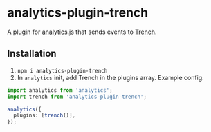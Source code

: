 # analytics-plugin-trench

A plugin for [analytics.js](https://github.com/DavidWells/analytics) that sends events to [Trench](https://github.com/frigadehq/trench).

## Installation

1. `npm i analytics-plugin-trench`
2. In `analytics` init, add Trench in the plugins array. Example config:

```ts
import analytics from 'analytics';
import trench from 'analytics-plugin-trench';

analytics({
  plugins: [trench()],
});
```

